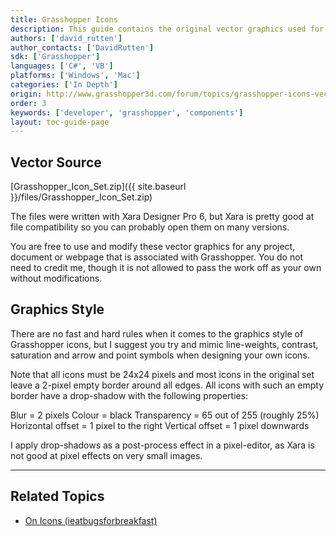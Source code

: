 ```yaml
---
title: Grasshopper Icons
description: This guide contains the original vector graphics used for Grasshopper icons.
authors: ['david_rutten']
author_contacts: ['DavidRutten']
sdk: ['Grasshopper']
languages: ['C#', 'VB']
platforms: ['Windows', 'Mac']
categories: ['In Depth']
origin: http://www.grasshopper3d.com/forum/topics/grasshopper-icons-vector-sourc
order: 3
keywords: ['developer', 'grasshopper', 'components']
layout: toc-guide-page
---
```


 
## Vector Source

<a href="{{ site.baseurl }}/files/Grasshopper_Icon_Set.zip"><span class="glyphicon glyphicon-download"></span></a> [Grasshopper_Icon_Set.zip]({{ site.baseurl }}/files/Grasshopper_Icon_Set.zip)

The files were written with Xara Designer Pro 6, but Xara is pretty good at file compatibility so you can probably open them on many versions.

You are free to use and modify these vector graphics for any project, document or webpage that is associated with Grasshopper. You do not need to credit me, though it is not allowed to pass the work off as your own without modifications.

## Graphics Style

There are no fast and hard rules when it comes to the graphics style of Grasshopper icons, but I suggest you try and mimic line-weights, contrast, saturation and arrow and point symbols when designing your own icons.

Note that all icons must be 24x24 pixels and most icons in the original set leave a 2-pixel empty border around all edges. All icons with such an empty border have a drop-shadow with the following properties:

Blur = 2 pixels
Colour = black
Transparency = 65 out of 255 (roughly 25%)
Horizontal offset = 1 pixel to the right
Vertical offset = 1 pixel downwards

I apply drop-shadows as a post-process effect in a pixel-editor, as Xara is not good at pixel effects on very small images.

---

## Related Topics

- [On Icons (ieatbugsforbreakfast)](https://ieatbugsforbreakfast.wordpress.com/2012/07/12/on-icons/)
